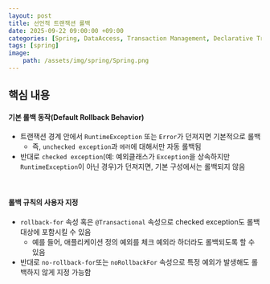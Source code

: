 ```yaml
---
layout: post
title: 선언적 트랜잭션 롤백
date: 2025-09-22 09:00:00 +09:00
categories: [Spring, DataAccess, Transaction Management, Declarative Transaction Management]
tags: [spring]
image:
    path: /assets/img/spring/Spring.png
---
```


## 핵심 내용

#### 기본 롤백 동작(Default Rollback Behavior)

- 트랜잭션 경계 안에서 `RuntimeException` 또는 `Error`가 던져지면 기본적으로 롤백
  - 즉, `unchecked exception`과 `에러`에 대해서만 자동 롤백됨
- 반대로 `checked exception`(예: 예외클래스가 `Exception`을 상속하지만 `RuntimeException`이 아닌 경우)가 던져지면, 기본 구성에서는 롤백되지 않음

<br>

#### 롤백 규칙의 사용자 지정

- `rollback-for` 속성 혹은 `@Transactional` 속성으로 checked exception도 롤백 대상에 포함시킬 수 있음
  - 예를 들어, 애플리케이션 정의 예외를 체크 예외라 하더라도 롤백되도록 할 수 있음
- 반대로 `no-rollback-for`또는 `noRollbackFor` 속성으로 특정 예외가 발생해도 롤백하지 않게 지정 가능함

<br>

